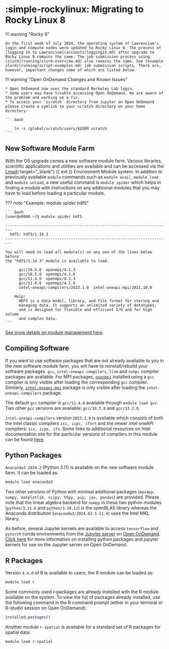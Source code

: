# :simple-rockylinux: Migrating to Rocky Linux 8

!!! warning "Rocky 8"

    On the first week of July 2024, the operating system of Lawrencium's login and compute nodes were updated to Rocky Linux 8. The process of [logging in to Lawrencium](accounts/loggingin.md) after upgrade to Rocky Linux 8 remains the same. The job submission process using [slurm](running/slurm-overview.md) also remains the same. See [example slurm](running/script-examples.md) job submission scripts. There are, however, important changes some of which are listed below.

!!! warning "Open OnDemand Changes and Known Issues"

    * Open OnDemand now uses the standard Berkeley Lab login.
    * Some users may have trouble accessing Open OnDemand. We are aware of the problem and working on a fix.
    * To access your `scratch` directory from Jupyter on Open OnDemand please create a symlink to your scratch directory on your home directory:

    ``` bash

        ln -s /global/scratch/users/$USER scratch
    ```

## New Software Module Farm

With the OS upgrade comes a new software module farm. Various libraries, scientific applications and utilities are available and can be accessed via the [Lmod](https://lmod.readthedocs.io/en/latest/index.html){:target="_blank"} {{ ext }} Environment Module system. In addition to previously available `module` commands such as `module avail`, `module load` and `module unload`, a new useful command is `module spider` which helps in finding a module with instructions on any additional modules that you may have to load before loading a particular module. 

??? note "Example: module spider hdf5"
    
    ``` bash
    [user@n0000 ~]$ module spider hdf5

    -------------------------------------------------------------------------
      hdf5: hdf5/1.14.3
    -------------------------------------------------------------------------

    You will need to load all module(s) on any one of the lines below before 
    the "hdf5/1.14.3" module is available to load.

          gcc/10.5.0  openmpi/4.1.3
          gcc/10.5.0  openmpi/4.1.6
          gcc/11.4.0  openmpi/4.1.3
          gcc/11.4.0  openmpi/4.1.6
          intel-oneapi-compilers/2023.1.0  intel-oneapi-mpi/2021.10.0
    
        Help:
          HDF5 is a data model, library, and file format for storing and 
          managing data. It supports an unlimited variety of datatypes, 
          and is designed for flexible and efficient I/O and for high volume 
          and complex data.
    ``` 


[See more details on module management here](software/module-management.md).

## Compiling Software

If you want to use software packages that are not already available to you in the new software module farm, you will have to reinstall/rebuild your software packages. `gcc`, `intel-oneapi-compilers`, `llvm` and `nvhpc` compiler packages are available. For MPI packages, [`openmpi`](software/mpi/openmpi.md) installed using a `gcc` compiler is only visible after loading the corresponding `gcc` compiler. Similarly, [`intel-oneapi-mpi`](software/mpi/intelmpi.md) package is only visible after loading the `intel-oneapi-compilers` package.

The default `gcc` compiler is `gcc/11.4.0` available through `module load gcc`. Two other `gcc` versions are available: `gcc/10.5.0` and `gcc/13.2.0`. 

`intel-oneapi-compilers` version `2023.1.0` is available which consists of both the intel classic compilers `icc, icpc, ifort` and the newer intel oneAPI compilers: `icx, icpx, ifx`. Some links to additional resources on Intel documentation site for the particular versions of compilers in this module can be found [here](software/compilers/intel.md).

## Python Packages

`Anaconda3 2024.2` (Python 3.11) is available on the new software module farm. It can be loaded as:

``` bash
module load anaconda3
```

Two other versions of Python with minimal additional packages (`mpi4py, numpy, matplotlib, scipy, h5py, pip, jax, pandas`) are provided. Please note that the linear algebra backend for `numpy` in these two python modules (`python/3.11.6` and `python/3.10.12`) is the openBLAS library whereas the Anaconda distribution (`anaconda3/2024.02-1-11.4`) uses the Intel MKL library.

As before, several Jupyter kernels are available to access `tensorflow` and `pytorch` conda environments from the [Jupyter server](openondemand/jupyter-server.md) on [Open OnDemand](openondemand/overview.md). [Click here](openondemand/packages-kernels.md) for more information on installing python packages and jupyter kernels for use on the Jupyter server on Open OnDemand.

## R Packages

Version `4.4.0` of R is available to users; the R module can be loaded as:
``` bash
module load r
```
Some commonly used r-packages are already installed with the R module available on the system. To view the list of packages already installed, use the following command in the R command prompt (either in your terminal or R-studio session on Open OnDemand):

``` R
installed.packages()
```

Another module `r-spatial` is available for a standard set of R packages for spatial data:
``` bash
module load r-spatial
```

